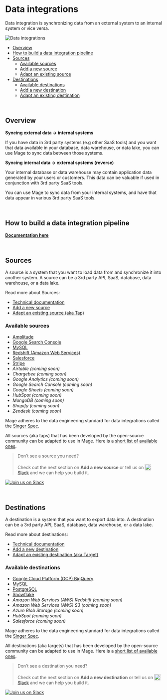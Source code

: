 # Data integrations

Data integration is synchronizing data from an external system to an internal system or vice versa.

<img
  alt="Data integrations"
  src="https://www.radicalcompliance.com/wp-content/uploads/2021/02/data-meme.gif"
/>

- [Overview](#overview)
- [How to build a data integration pipeline](../guides/pipelines/DataIntegrationPipeline.md)
- [Sources](#sources)
    - [Available sources](#available-sources)
    - [Add a new source](../guides/data_integrations/sources/AddNewSource.md)
    - [Adapt an existing source](../guides/data_integrations/sources/AdaptExistingSource.md)
- [Destinations](#destinations)
    - [Available destinations](#available-destinations)
    - [Add a new destination](../guides/data_integrations/destinations/AddNewDestination.md)
    - [Adapt an existing destination](../guides/data_integrations/destinations/AdaptExistingDestination.md)

<br />

## Overview

<b>Syncing external data → internal systems</b>

If you have data in 3rd party systems (e.g other SaaS tools) and you want that data available in
your database, data warehouse, or data lake, you can use Mage to sync data between those systems.

<b>Syncing internal data → external systems (reverse)</b>

Your internal database or data warehouse may contain application data generated by your
users or customers. This data can be valuable if used in conjunction with 3rd party SaaS tools.

You can use Mage to sync data from your internal systems, and have that data appear in various
3rd party SaaS tools.

<br />

## How to build a data integration pipeline

[<b>Documentation here</b>](../guides/pipelines/DataIntegrationPipeline.md)

<br />

## Sources

A source is a system that you want to load data from and synchronize it into another system.
A source can be a 3rd party API, SaaS, database, data warehouse, or a data lake.

Read more about Sources:

- [Technical documentation](sources/README.md)
- [Add a new source](../guides/data_integrations/sources/AddNewSource.md)
- [Adapt an existing source (aka Tap)](../guides/data_integrations/sources/AdaptExistingSource.md)

### Available sources

- [Amplitude](../../mage_integrations/mage_integrations/sources/amplitude/README.md)
- [Google Search Console](../../mage_integrations/mage_integrations/sources/google_search_console/README.md)
- [MySQL](../../mage_integrations/mage_integrations/sources/mysql/README.md)
- [Redshift (Amazon Web Services)](../../mage_integrations/mage_integrations/sources/redshift/README.md)
- [Salesforce](../../mage_integrations/mage_integrations/sources/salesforce/README.md)
- [Stripe](../../mage_integrations/mage_integrations/sources/stripe/README.md)
- *Airtable (coming soon)*
- *Chargebee (coming soon)*
- *Google Analytics (coming soon)*
- *Google Search Console (coming soon)*
- *Google Sheets (coming soon)*
- *HubSpot (coming soon)*
- *MongoDB (coming soon)*
- *Shopify (coming soon)*
- *Zendesk (coming soon)*

Mage adheres to the data engineering standard for data integrations called the
[Singer Spec](https://github.com/singer-io/getting-started/blob/master/docs/SPEC.md).

All sources (aka taps) that has been developed by the
open-source community can be adapted to use in Mage. Here is a [short list of available ones](https://www.singer.io/#taps).

> Don’t see a source you need?
>
> Check out the next section on <b>Add a new source</b>
> or tell us on
> [<img alt="Slack" height="20" src="https://thepostsportsbar.com/wp-content/uploads/2017/02/Slack-Logo.png" style="position: relative; top: 4px;" /> Slack](https://www.mage.ai/chat)
> and we can help you build it.

[![Join us on Slack](https://img.shields.io/badge/%20-Join%20us%20on%20Slack-black?style=for-the-badge&logo=slack&labelColor=6B50D7)](https://www.mage.ai/chat)

<br />

## Destinations

A destination is a system that you want to export data into.
A destination can be a 3rd party API, SaaS, database, data warehouse, or a data lake.

Read more about destinations:

- [Technical documentation](destinations/README.md)
- [Add a new destination](../guides/data_integrations/destinations/AddNewDestination.md)
- [Adapt an existing destination (aka Target)](../guides/data_integrations/destinations/AdaptExistingDestination.md)

### Available destinations

- [Google Cloud Platform (GCP) BigQuery](../../mage_integrations/mage_integrations/destinations/bigquery/README.md)
- [MySQL](../../mage_integrations/mage_integrations/destinations/mysql/README.md)
- [PostgreSQL](../../mage_integrations/mage_integrations/destinations/postgresql/README.md)
- [Snowflake](../../mage_integrations/mage_integrations/destinations/snowflake/README.md)
- *Amazon Web Services (AWS) Redshift (coming soon)*
- *Amazon Web Services (AWS) S3 (coming soon)*
- *Azure Blob Storage (coming soon)*
- *HubSpot (coming soon)*
- *Salesforce (coming soon)*

Mage adheres to the data engineering standard for data integrations called the
[Singer Spec](https://github.com/singer-io/getting-started/blob/master/docs/SPEC.md).

All destinations (aka targets) that has been developed by the
open-source community can be adapted to use in Mage. Here is a [short list of available ones](https://www.singer.io/#targets).

> Don’t see a destination you need?
>
> Check out the next section on <b>Add a new destination</b>
> or tell us on
> [<img alt="Slack" height="20" src="https://thepostsportsbar.com/wp-content/uploads/2017/02/Slack-Logo.png" style="position: relative; top: 4px;" /> Slack](https://www.mage.ai/chat)
> and we can help you build it.

[![Join us on Slack](https://img.shields.io/badge/%20-Join%20us%20on%20Slack-black?style=for-the-badge&logo=slack&labelColor=6B50D7)](https://www.mage.ai/chat)

<br />

